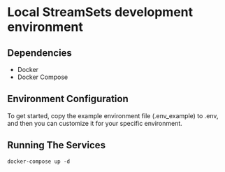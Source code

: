 # Local StreamSets development environment
## Dependencies
- Docker
- Docker Compose

## Environment Configuration
To get started, copy the example environment file (.env_example) to .env, 
and then you can customize it for your specific environment.

## Running The Services
```
docker-compose up -d
```
